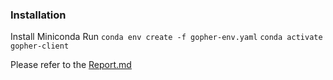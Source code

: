 ### Installation

Install Miniconda
Run 
	``conda env create -f gopher-env.yaml``
	`conda activate gopher-client`

Please refer to the [Report.md](Report.md)
